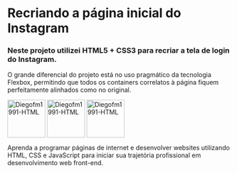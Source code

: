 <h1>Recriando a página inicial do Instagram</h1>
 
<h3>Neste projeto utilizei HTML5 + CSS3 para recriar a tela de login do Instagram.</h3>
O grande diferencial do projeto está no uso pragmático da tecnologia Flexbox, permitindo que todos os containers correlatos à página fiquem perfeitamente alinhados como no original.
 
<p>
<img align="center" alt="Diegofm1991-HTML" height="85" width="85" src="https://hermes.digitalinnovation.one/tracks/3a10fc52-7df0-4d38-9d9c-e98f1e5f6c9a.png">

<img align="center" alt="Diegofm1991-HTML" height="85" width="85" src="https://img.freepik.com/vetores-premium/icone-do-instagram-de-logotipo-moderno-em-fundo-branco_578229-126.jpg?w=2000">

<img align="center" alt="Diegofm1991-HTML" height="85" width="85" src="https://hermes.digitalinnovation.one/tracks/3a10fc52-7df0-4d38-9d9c-e98f1e5f6c9a.png">
</p>
Aprenda a programar páginas de internet e desenvolver websites utilizando HTML, CSS e JavaScript para iniciar sua trajetória profissional em desenvolvimento web front-end.
</p>
